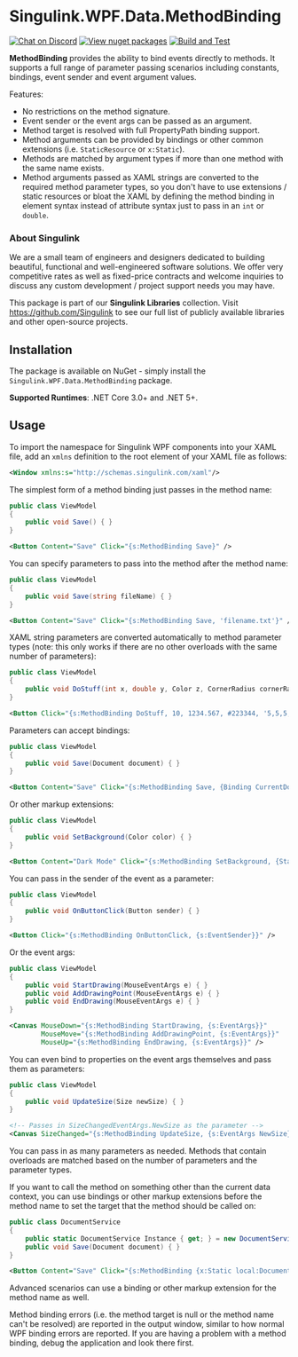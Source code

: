 # Singulink.WPF.Data.MethodBinding

[![Chat on Discord](https://img.shields.io/discord/906246067773923490)](https://discord.gg/EkQhJFsBu6)
[![View nuget packages](https://img.shields.io/nuget/v/Singulink.WPF.Data.MethodBinding.svg)](https://www.nuget.org/packages/Singulink.WPF.Data.MethodBinding/)
[![Build and Test](https://github.com/Singulink/Singulink.WPF.Data.MethodBinding/workflows/build%20and%20test/badge.svg)](https://github.com/Singulink/Singulink.WPF.Data.MethodBinding/actions?query=workflow%3A%22build+and+test%22)

**MethodBinding** provides the ability to bind events directly to methods. It supports a full range of parameter passing scenarios including constants, bindings, event sender and event argument values.

Features:
- No restrictions on the method signature.
- Event sender or the event args can be passed as an argument.
- Method target is resolved with full PropertyPath binding support.
- Method arguments can be provided by bindings or other common extensions (i.e. `StaticResource` or `x:Static`).
- Methods are matched by argument types if more than one method with the same name exists.
- Method arguments passed as XAML strings are converted to the required method parameter types, so you don't have to use extensions / static resources or bloat the XAML by defining the method binding in element syntax instead of attribute syntax just to pass in an `int` or `double`.

### About Singulink

We are a small team of engineers and designers dedicated to building beautiful, functional and well-engineered software solutions. We offer very competitive rates as well as fixed-price contracts and welcome inquiries to discuss any custom development / project support needs you may have.

This package is part of our **Singulink Libraries** collection. Visit https://github.com/Singulink to see our full list of publicly available libraries and other open-source projects.

## Installation

The package is available on NuGet - simply install the `Singulink.WPF.Data.MethodBinding` package.

**Supported Runtimes**: .NET Core 3.0+ and .NET 5+.

## Usage

To import the namespace for Singulink WPF components into your XAML file, add an `xmlns` definition to the root element of your XAML file as follows:

```xml
<Window xmlns:s="http://schemas.singulink.com/xaml"/>
```

The simplest form of a method binding just passes in the method name:
```cs
public class ViewModel
{
    public void Save() { }
}
```
```xml
<Button Content="Save" Click="{s:MethodBinding Save}" />
```

You can specify parameters to pass into the method after the method name:
```cs
public class ViewModel
{
    public void Save(string fileName) { }
}
```
```xml
<Button Content="Save" Click="{s:MethodBinding Save, 'filename.txt'}" />
```

XAML string parameters are converted automatically to method parameter types (note: this only works if there are no other overloads with the same number of parameters):

```cs
public class ViewModel
{
    public void DoStuff(int x, double y, Color z, CornerRadius cornerRadius) { }
}
```
```xml
<Button Click="{s:MethodBinding DoStuff, 10, 1234.567, #223344, '5,5,5,5'}" />
```

Parameters can accept bindings:
```cs
public class ViewModel
{
    public void Save(Document document) { }
}
```
```xml
<Button Content="Save" Click="{s:MethodBinding Save, {Binding CurrentDocument}}" />
```

Or other markup extensions:
```cs
public class ViewModel
{
    public void SetBackground(Color color) { }
}
```
```xml
<Button Content="Dark Mode" Click="{s:MethodBinding SetBackground, {StaticResource DarkBackground}}" />
```

You can pass in the sender of the event as a parameter:
```cs
public class ViewModel
{
    public void OnButtonClick(Button sender) { }
}
```
```xml
<Button Click="{s:MethodBinding OnButtonClick, {s:EventSender}}" />
```

Or the event args:
```cs
public class ViewModel
{
    public void StartDrawing(MouseEventArgs e) { }
    public void AddDrawingPoint(MouseEventArgs e) { }
    public void EndDrawing(MouseEventArgs e) { }
}
```
```xml
<Canvas MouseDown="{s:MethodBinding StartDrawing, {s:EventArgs}}"
        MouseMove="{s:MethodBinding AddDrawingPoint, {s:EventArgs}}"
        MouseUp="{s:MethodBinding EndDrawing, {s:EventArgs}}" />
```

You can even bind to properties on the event args themselves and pass them as parameters:
```cs
public class ViewModel
{
    public void UpdateSize(Size newSize) { }
}
```
```xml
<!-- Passes in SizeChangedEventArgs.NewSize as the parameter -->
<Canvas SizeChanged="{s:MethodBinding UpdateSize, {s:EventArgs NewSize}}" />
```

You can pass in as many parameters as needed. Methods that contain overloads are matched based on the number of parameters and the parameter types.

If you want to call the method on something other than the current data context, you can use bindings or other markup extensions before the method name to set the target that the method should be called on:
```cs
public class DocumentService
{
    public static DocumentService Instance { get; } = new DocumentService();
    public void Save(Document document) { }
}
```
```xml
<Button Content="Save" Click="{s:MethodBinding {x:Static local:DocumentService.Instance}, Save, {Binding CurrentDocument}}" />
```

Advanced scenarios can use a binding or other markup extension for the method name as well. 

Method binding errors (i.e. the method target is null or the method name can't be resolved) are reported in the output window, similar to how normal WPF binding errors are reported. If you are having a problem with a method binding, debug the application and look there first.

